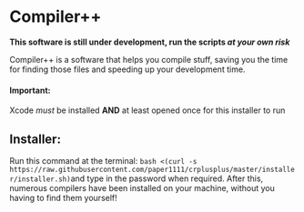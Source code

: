 # Compiler++

**This software is still under development, run the scripts *at your own risk***

Compiler++ is a software that helps you compile stuff, saving you the time for finding those files and speeding up your development time.

#### Important:
Xcode *must* be installed **AND** at least opened once for this installer to run

## Installer:

Run this command at the terminal: ```bash <(curl -s https://raw.githubusercontent.com/paper1111/crplusplus/master/installer/installer.sh)```and type in the password when required. After this, numerous compilers have been installed on your machine, without you having to find them yourself!
